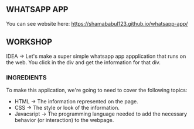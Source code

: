 WHATSAPP APP
------------

You can see website here: https://shamababul123.github.io/whatsapp-app/

## WORKSHOP

IDEA -> Let's make a super simple whatsapp app appplication that runs on the web. You click in the div and get the information for that div.

### INGREDIENTS
To make this application, we're going to need to cover the following topics:
  * HTML -> The information represented on the page.
  * CSS -> The style or look of the information.
  * Javacsript -> The programming language needed to add the necessary behavior (or interaction) to the webpage.
